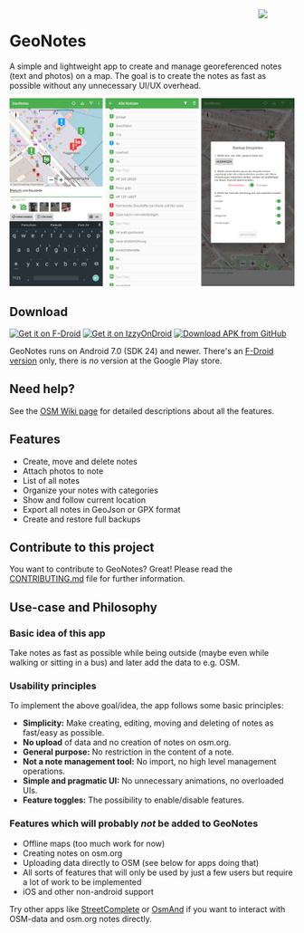 <img align="right" width="64px" src="https://raw.githubusercontent.com/hauke96/GeoNotes/main/app/src/main/res/mipmap-xxxhdpi/ic_launcher_round.png">

# GeoNotes
A simple and lightweight app to create and manage georeferenced notes (text and photos) on a map. The goal is to create the notes as fast as possible without any unnecessary UI/UX overhead.

<p align="center">
<img src="screenshots.png" alt="GeoNotes Screenshots"/>
</p>

## Download

[<img src="https://fdroid.gitlab.io/artwork/badge/get-it-on.png" alt="Get it on F-Droid" height="60">](https://f-droid.org/packages/de.hauke_stieler.geonotes/)
[<img src="https://gitlab.com/IzzyOnDroid/repo/-/raw/master/assets/IzzyOnDroid.png" alt="Get it on IzzyOnDroid" height="60">](https://apt.izzysoft.de/fdroid/index/apk/de.hauke_stieler.geonotes)
[<img src="https://user-images.githubusercontent.com/663460/26973090-f8fdc986-4d14-11e7-995a-e7c5e79ed925.png" alt="Download APK from GitHub" height="60">](https://github.com/hauke96/geonotes/releases/latest)

GeoNotes runs on Android 7.0 (SDK 24) and newer. There's an [F-Droid version](https://f-droid.org/en/packages/de.hauke_stieler.geonotes/) only, there is _no_ version at the Google Play store.

## Need help?

See the [OSM Wiki page](https://wiki.openstreetmap.org/wiki/GeoNotes) for detailed descriptions about all the features.

## Features

* Create, move and delete notes
* Attach photos to note
* List of all notes
* Organize your notes with categories
* Show and follow current location
* Export all notes in GeoJson or GPX format
* Create and restore full backups

## Contribute to this project

You want to contribute to GeoNotes? Great! Please read the [CONTRIBUTING.md](CONTRIBUTING.md) file for further information.

## Use-case and Philosophy

### Basic idea of this app

Take notes as fast as possible while being outside (maybe even while walking or sitting in a bus) and later add the data to e.g. OSM.

### Usability principles

To implement the above goal/idea, the app follows some basic principles:

* **Simplicity:** Make creating, editing, moving and deleting of notes as fast/easy as possible.
* **No upload** of data and no creation of notes on osm.org.
* **General purpose:** No restriction in the content of a note.
* **Not a note management tool:** No import, no high level management operations.
* **Simple and pragmatic UI:** No unnecessary animations, no overloaded UIs.
* **Feature toggles:** The possibility to enable/disable features.

### Features which will probably *not* be added to GeoNotes

* Offline maps (too much work for now)
* Creating notes on osm.org
* Uploading data directly to OSM (see below for apps doing that)
* All sorts of features that will only be used by just a few users but require a lot of work to be implemented
* iOS and other non-android support

Try other apps like [StreetComplete](https://github.com/streetcomplete/StreetComplete) or [OsmAnd](https://osmand.net/) if you want to interact with OSM-data and osm.org notes directly.

